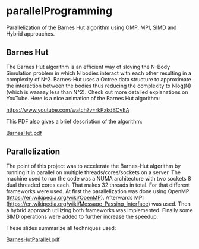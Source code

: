 # parallelProgramming
Parallelization of the Barnes Hut algorithm using OMP, MPI, SIMD and Hybrid approaches.

## Barnes Hut
The Barnes Hut algorithm is an efficient way of sloving the N-Body Simulation problem in which N bodies interact with each other resulting in a complexity of N^2. Barnes-Hut uses a Octree data structure to approximate the interaction between the bodies thus reducing the complexity to Nlog(N) (which is waaaay less than N^2).
Check out more detailed explanations on YouTube. Here is a nice animation of the Barnes Hut algorithm:

https://www.youtube.com/watch?v=rkPxkdBCvEA

This PDF also gives a brief description of the algorithm:

[BarnesHut.pdf](https://github.com/Siberian-Cyborg/parallelProgramming/files/8019602/BarnesHut.pdf)

## Parallelization
The point of this project was to accelerate the Barnes-Hut algorithm by running it in parallel on multiple threads/cores/sockets on a server. The machine used to run the code was a NUMA architecture with two sockets 8 dual threaded cores each. That makes 32 threads in total. For that different frameworks were used. At first the parallelization was done using OpenMP (https://en.wikipedia.org/wiki/OpenMP). Afterwards MPI (https://en.wikipedia.org/wiki/Message_Passing_Interface) was used. Then a hybrid approach utilizing both frameworks was implemented. Finally some SIMD operations were added to further increase the speedup. 

These slides summarize all techniques used:

[BarnesHutParallel.pdf](https://github.com/Siberian-Cyborg/parallelProgramming/files/8019563/BarnesHutParallel.pdf)
